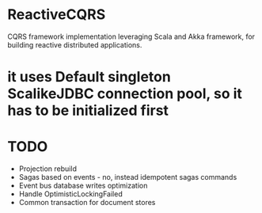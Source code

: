 # ReactiveCQRS
CQRS framework implementation leveraging Scala and Akka framework, for building reactive distributed applications.


# it uses Default singleton ScalikeJDBC connection pool, so it has to be initialized first


# TODO
- Projection rebuild
- Sagas based on events - no, instead idempotent sagas commands
- Event bus database writes optimization
- Handle OptimisticLockingFailed
- Common transaction for document stores
